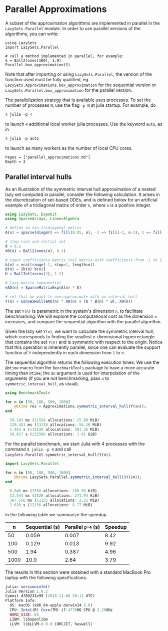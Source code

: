 # Parallel Approximations

A subset of the approximation algorithms are implemented in parallel in the
`LazySets.Parallel` module. In order to use parallel versions of the algorithms,
you can write:

```@example
using LazySets
import LazySets.Parallel

# call a method implemented in parallel, for example:
S = Ball2(ones(100), 1.0)
Parallel.box_approximation(S)
```

Note that after importing or using `LazySets.Parallel`, the version of the function
used must be fully qualified, eg. `LazySets.Approximations.box_approximation` for the
sequential version or `LazySets.Parallel.box_approximation` for the parallel version.

The parallelization strategy that is available uses processes. To set the number
of processes `N`, use the flag `-p N` at julia startup. For example, do

```julia
$ julia -p 4
```
to launch `4` additional local worker julia processes. Use the keyword `auto`,
as in
```julia
$ julia -p auto
```
to launch as many workers as the number of local CPU cores.


```@contents
Pages = ["parallel_approximations.md"]
Depth = 3
```

## Parallel interval hulls

As an illustration of the symmetric interval hull approximation of a nested
lazy set computed in parallel, consider the following calculation.
It arises in the discretization of set-based ODEs, and is defined below for an artificial
example of a tridiagonal matrix of order `n`, where `n` is a positive integer.

```julia
using LazySets, Expokit
using SparseArrays, LinearAlgebra

# define an nxn tridiagonal matrix
A(n) = sparse(diagm(0 => fill(0.05, n), -1 => fill(-1, n-1), 1 => fill(-1, n-1)))

# step size and initial set
δ = 0.1
X0(n) = Ball2(ones(n), 0.1)

# input coefficients matrix (nx2 matrix with coefficients from -1 to 1)
b(n) = vcat(range(-1, stop=1, length=n))
B(n) = [b(n) b(n)]
U = BallInf(zeros(2), 1.2)

# lazy matrix exponential
eAδ(n) = SparseMatrixExp(A(n) * δ)

# set that we want to overapproximate with an interval hull
Y(n) = ConvexHull(eAδ(n) * X0(n) ⊕ (δ * B(n) * U), X0(n))
```

The set `Y(n)` is parametric in the system's dimension `n`, to facilitate
benchmarking. We will explore the computational cost as the dimension `n` increases,
and compare the sequential algorithm with the parallel algorithm.

Given the lazy set `Y(n)`, we want to calculate the symmetric interval hull, which
corresponds to finding the smallest `n`-dimensional hyperrectangle that contains
the set `Y(n)` and is symmetric with respect to the origin. Notice that this operation
is inherently parallel, since one can evaluate the support function of `Y` independently
in each dimension from `1` to `n`.

The sequential algorithm returns the following execution times. We use
the `@btime` macro from the `BenchmarkTools` package to have a more accurate
timing than `@time`; the `$n` argument is used for interpolation of the arguments
(if you are not benchmarking, pass `n` to `symmetric_interval_hull`, as usual).

```julia
using BenchmarkTools

for n in [50, 100, 500, 1000]
    @btime res = Approximations.symmetric_interval_hull(Y($n));
end

  59.103 ms (11554 allocations: 25.89 MiB)
  129.453 ms (23118 allocations: 54.16 MiB)
  1.943 s (115530 allocations: 381.26 MiB)
  10.017 s (232506 allocations: 1.01 GiB)
```

For the parallel benchmark, we start Julia with 4 processes with the command
`$ julia -p 4` and call `LazySets.Parallel.symmetric_interval_hull(Y(n))`.

```julia
import LazySets.Parallel

for n in [50, 100, 500, 1000]
    @btime LazySets.Parallel.symmetric_interval_hull($Y($n));
end

  6.846 ms (2550 allocations: 160.59 KiB)
  13.544 ms (3528 allocations: 271.94 KiB)
  387.556 ms (11155 allocations: 2.51 MiB)
  2.638 s (22156 allocations: 8.77 MiB)
```

In the following table we summarize the speedup.

|n|Sequential (s)| Parallel `p=4` (s) | Speedup|
|---|----|----|----|
|50| 0.059  | 0.007 | 8.42|
|100| 0.129 | 0.013 | 9.92 |
|500| 1.94  | 0.387 | 4.96|
|1000| 10.0 | 2.64 | 3.79|

The results in this section were obtained with a standard MacBook Pro laptop
with the following specifications:

```julia
julia> versioninfo()
Julia Version 1.0.2
Commit d789231e99 (2018-11-08 20:11 UTC)
Platform Info:
  OS: macOS (x86_64-apple-darwin14.5.0)
  CPU: Intel(R) Core(TM) i7-4770HQ CPU @ 2.20GHz
  WORD_SIZE: 64
  LIBM: libopenlibm
  LLVM: libLLVM-6.0.0 (ORCJIT, haswell)
```
